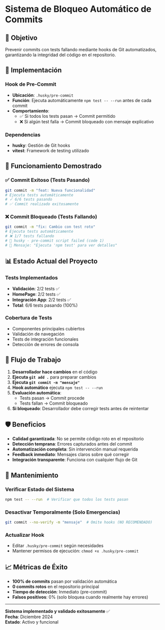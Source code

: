 # Sistema de Bloqueo Automático de Commits

## 🎯 Objetivo
Prevenir commits con tests fallando mediante hooks de Git automatizados, garantizando la integridad del código en el repositorio.

## 🔧 Implementación

### Hook de Pre-Commit
- **Ubicación**: `.husky/pre-commit`
- **Función**: Ejecuta automáticamente `npm test -- --run` antes de cada commit
- **Comportamiento**: 
  - ✅ Si todos los tests pasan → Commit permitido
  - ❌ Si algún test falla → Commit bloqueado con mensaje explicativo

### Dependencias
- **husky**: Gestión de Git hooks
- **vitest**: Framework de testing utilizado

## 🚀 Funcionamiento Demostrado

### ✅ Commit Exitoso (Tests Pasando)
```bash
git commit -m "feat: Nueva funcionalidad"
# Ejecuta tests automáticamente
# ✓ 6/6 tests pasando
# ✅ Commit realizado exitosamente
```

### ❌ Commit Bloqueado (Tests Fallando)
```bash
git commit -m "fix: Cambio con test roto"
# Ejecuta tests automáticamente  
# ❌ 1/7 tests fallando
# 🚫 husky - pre-commit script failed (code 1)
# 🔧 Mensaje: "Ejecuta 'npm test' para ver detalles"
```

## 📊 Estado Actual del Proyecto

### Tests Implementados
- **Validación**: 2/2 tests ✅
- **HomePage**: 2/2 tests ✅  
- **Integración App**: 2/2 tests ✅
- **Total**: 6/6 tests pasando (100%)

### Cobertura de Tests
- Componentes principales cubiertos
- Validación de navegación
- Tests de integración funcionales
- Detección de errores de consola

## 🔄 Flujo de Trabajo

1. **Desarrollador hace cambios** en el código
2. **Ejecuta `git add .`** para preparar cambios
3. **Ejecuta `git commit -m "mensaje"`**
4. **Hook automático** ejecuta `npm test -- --run`
5. **Evaluación automática**:
   - Tests pasan → Commit procede
   - Tests fallan → Commit bloqueado
6. **Si bloqueado**: Desarrollador debe corregir tests antes de reintentar

## 🛡️ Beneficios

- **Calidad garantizada**: No se permite código roto en el repositorio
- **Detección temprana**: Errores capturados antes del commit
- **Automatización completa**: Sin intervención manual requerida
- **Feedback inmediato**: Mensajes claros sobre qué corregir
- **Integración transparente**: Funciona con cualquier flujo de Git

## 🔧 Mantenimiento

### Verificar Estado del Sistema
```bash
npm test -- --run  # Verificar que todos los tests pasan
```

### Desactivar Temporalmente (Solo Emergencias)
```bash
git commit --no-verify -m "mensaje"  # Omite hooks (NO RECOMENDADO)
```

### Actualizar Hook
- Editar `.husky/pre-commit` según necesidades
- Mantener permisos de ejecución: `chmod +x .husky/pre-commit`

## 📈 Métricas de Éxito

- **100% de commits** pasan por validación automática
- **0 commits rotos** en el repositorio principal
- **Tiempo de detección**: Inmediato (pre-commit)
- **Falsos positivos**: 0% (solo bloquea cuando realmente hay errores)

---

**Sistema implementado y validado exitosamente** ✅  
**Fecha**: Diciembre 2024  
**Estado**: Activo y funcional 